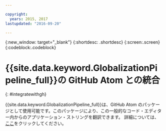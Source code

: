 ```yaml
---

copyright:
  years: 2015, 2017
lastupdated: "2016-09-20"

---
```


{:new_window: target="_blank"}
{:shortdesc: .shortdesc}
{:screen:.screen}
{:codeblock:.codeblock}

# {{site.data.keyword.GlobalizationPipeline_full}}の GitHub Atom との統合
{: #integratewithgh}


{{site.data.keyword.GlobalizationPipeline_full}}は、GitHub Atom のパッケージとして使用可能です。このパッケージにより、この一般的なコード・エディター内からのアプリケーション・ストリングを翻訳できます。
詳細については、[ここ](https://atom.io/packages/gp-atom)をクリックしてください。
